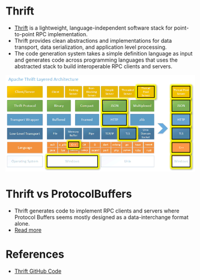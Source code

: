 
# Thrift
- [Thrift](https://thrift.apache.org) is a lightweight, language-independent software stack for point-to-point RPC implementation. 
- Thrift provides clean abstractions and implementations for data transport, data serialization, and application level processing. 
- The code generation system takes a simple definition language as input and generates code across programming languages that uses the abstracted stack to build interoperable RPC clients and servers.

![img.png](../../1_MicroServicesSOA/assets/thrift_img.png)

# Thrift vs ProtocolBuffers
- Thrift generates code to implement RPC clients and servers where Protocol Buffers seems mostly designed as a data-interchange format alone.
- [Read more](https://stackoverflow.com/questions/69316/biggest-differences-of-thrift-vs-protocol-buffers)

# References
- [Thrift GitHub Code](https://github.com/apache/thrift)
